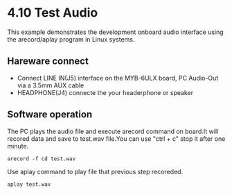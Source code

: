 # 4.10 Test Audio

This example demonstrates the development onboard audio interface using the arecord/aplay program in Linux systems.


## Hareware connect

* Connect LINE IN(J5) interface on the MYB-6ULX board, PC Audio-Out via a 3.5mm AUX cable
* HEADPHONE(J4) connecte the your headerphone or speaker

## Software operation

The PC plays the audio file and execute arecord command on board.It will recored data and save to test.wav file.You can use "ctrl + c" stop it after one minute.
```
arecord -f cd test.wav
```

Use aplay command to play file that previous step recoreded.
```
aplay test.wav
```


